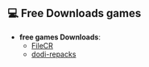 ## 💻 **Free Downloads games**  
- **free games Downloads**:  
  - [FileCR](https://filecr.com/en/?id=96796361088)
  - [dodi-repacks](https://dodi-repacks.site)

